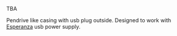 TBA

Pendrive like casing with usb plug outside. 
Designed to work with [Esperanza](https://botland.com.pl/zasilacze-sieciowe-5-v/2235-zasilacz-sieciowy-esperanza-ez-115-usb-5v-21a.html?search_query=esperanza&results=76) usb power supply. 


